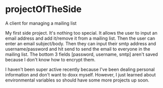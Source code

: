 # projectOfTheSide
A client for managing a mailing list

My first side project. It's nothing too special. It allows the user to input an email address and add it/remove it from a mailing list. Then the user can enter an email 
subject/body. Then they can input their smtp address and username/password and hit send to send the email to everyone in the mailing list. The bottom 3 fields [password,
username, smtp] aren't saved because I don't know how to encrypt them. 

I haven't been super active recently because I've been dealing personal information and don't want to doxx myself. However, I just learned about environmental variables
so should have some more projects up soon.
